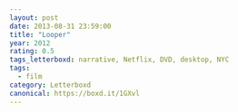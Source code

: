 ```yaml
---
layout: post 
date: 2013-08-31 23:59:00
title: "Looper"
year: 2012
rating: 0.5
tags_letterboxd: narrative, Netflix, DVD, desktop, NYC
tags:
  - film
category: Letterboxd
canonical: https://boxd.it/1GXvl
---
```

